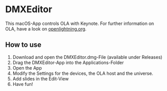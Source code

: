 # DMXEditor
This macOS-App controls OLA with Keynote. For further information on OLA, have a look on [openlightning.org](https://www.openlighting.org).

## How to use
1. Download and open the DMXEditor.dmg-File (available under Releases)
2. Drag the DMXEditor-App into the Applications-Folder
3. Open the App
4. Modify the Settings for the devices, the OLA host and the universe.
5. Add slides in the Edit-View
6. Have fun!
